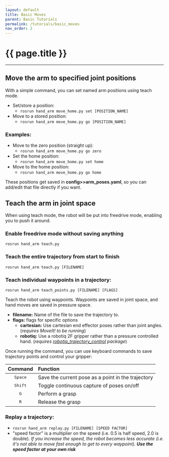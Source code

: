 ```yaml
---
layout: default
title: Basic Moves
parent: Basic Tutorials
permalink: /tutorials/basic_moves
nav_order: 2
---
```


# {{ page.title }}

---

## Move the arm to specified joint positions
With a simple command, you can set named arm positions using teach mode.

- Set/store a position:
   - `rosrun hand_arm move_home.py set [POSITION_NAME]`
- Move to a stored position:
   - `rosrun hand_arm move_home.py go [POSITION_NAME]`

### Examples: 
- Move to the zero position (straight up):
   - `rosrun hand_arm move_home.py go zero`
- Set the home position:
   - `rosrun hand_arm move_home.py set home`
- Move to the home position:
   - `rosrun hand_arm move_home.py go home`

These positions get saved in **config>>arm_poses.yaml**, so you can add/edit that file directly if you want.




## Teach the arm in joint space
When using teach mode, the robot will be put into freedrive mode, enabling you to push it around.

### Enable freedrive mode without saving anything
`rosrun hand_arm teach.py`

### Teach the entire trajectory from start to finish 
`rosrun hand_arm teach.py [FILENAME]`

### Teach individual waypoints in a trajectory:
`rosrun hand_arm teach_points.py [FILENAME] [FLAGS]`

Teach the robot using waypoints. Waypoints are saved in joint space, and hand moves are saved in pressure space.

- **filename:** Name of the file to save the trajectory to.
- **flags:** flags for specific options
    - **cartesian:** Use cartesian end effector poses rather than joint angles. (_requires MoveIt! to be running_)
    - **robotiq:** Use a robotiq 2F gripper rather than a pressure controlled hand. (_requires [robotiq_trajectory_control](https://github.com/cbteeple/robotiq_2f_trajectory_control) package_)

Once running the command, you can use keyboard commands to save trajectory points and control your gripper:

| Command      | Function |
| :---:        |    :----   |
| <kbd>Space</kbd> | Save the current pose as a point in the trajectory |
| <kbd>Shift</kbd> | Toggle continuous capture of poses on/off |
| <kbd>G</kbd> | Perform a grasp |
| <kbd>R</kbd> | Release the grasp |

### Replay a trajectory:
   - `rosrun hand_arm replay.py [FILENAME] [SPEED FACTOR]`
   - "speed factor" is a multiplier on the speed (i.e. 0.5 is half speed, 2.0 is double). _If you increase the speed, the robot becomes less accurate (i.e. it's not able to move fast enough to get to every waypoint). **Use the speed factor at your own risk**_


